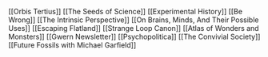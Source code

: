 [[Orbis Tertius]]
[[The Seeds of Science]]
[[Experimental History]]
[[Be Wrong]]
[[The Intrinsic Perspective]]
[[On Brains, Minds, And Their Possible Uses]]
[[Escaping Flatland]]
[[Strange Loop Canon]]
[[Atlas of Wonders and Monsters]]
[[Gwern Newsletter]]
[[Psychopolitica]]
[[The Convivial Society]]
[[Future Fossils with Michael Garfield]]